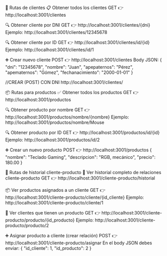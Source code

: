 


👥 Rutas de clientes
📋 Obtener todos los clientes
GET
👉 http://localhost:3001/clientes

🔍 Obtener cliente por DNI
GET
👉 http://localhost:3001/clientes/{dni}
Ejemplo:
http://localhost:3001/clientes/12345678

🔍 Obtener cliente por ID
GET
👉 http://localhost:3001/clientes/id/{id}
Ejemplo:
http://localhost:3001/clientes/id/1

➕ Crear nuevo cliente
POST
👉 http://localhost:3001/clientes
Body JSON:
{
  "dni": "12345678",
  "nombre": "Juan",
  "apepaternos": "Pérez",
  "apematernos": "Gómez",
  "fechanacimiento": "2000-01-01"
}






//CREAR (POST) CON DNI
http://localhost:3001/clientes/

📦 Rutas para productos
✅ Obtener todos los productos
GET
👉 http://localhost:3001/productos

🔍 Obtener producto por nombre
GET
👉 http://localhost:3001/productos/nombre/{nombre}
Ejemplo:
http://localhost:3001/productos/nombre/Mouse

🔍 Obtener producto por ID
GET
👉 http://localhost:3001/productos/id/{id}
Ejemplo:
http://localhost:3001/productos/id/2

➕ Crear un nuevo producto
POST
👉 http://localhost:3001/productos
{
  "nombre": "Teclado Gaming",
  "descripcion": "RGB, mecánico",
  "precio": 180.00
}


🔁 Rutas de historial cliente-producto
📜 Ver historial completo de relaciones cliente-producto
GET
👉 http://localhost:3001/cliente-producto/historial

📦 Ver productos asignados a un cliente
GET
👉 http://localhost:3001/cliente-producto/cliente/{id_cliente}
Ejemplo:
http://localhost:3001/cliente-producto/cliente/1

👤 Ver clientes que tienen un producto
GET
👉 http://localhost:3001/cliente-producto/producto/{id_producto}
Ejemplo:
http://localhost:3001/cliente-producto/producto/2

➕ Asignar producto a cliente (crear relación)
POST
👉 http://localhost:3001/cliente-producto/asignar
En el body JSON debes enviar:
{
  "id_cliente": 1,
  "id_producto": 2
}



